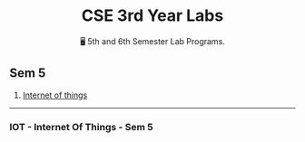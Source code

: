 <div align="center">
<h1> CSE 3rd Year Labs </h1>
🖥️ 5th and 6th Semester Lab Programs.
</div>

## Sem 5

1. [Internet of things]()

---

### IOT - Internet Of Things - Sem 5
